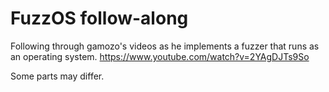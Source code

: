 # FuzzOS follow-along

Following through gamozo's videos as he implements a fuzzer that runs as an operating system.
https://www.youtube.com/watch?v=2YAgDJTs9So

Some parts may differ.
